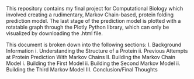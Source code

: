 This repository contains my final project for Computational Biology which involved creating a rudimentary, Markov Chain-based, protein folding prediction model. The last stage of the prediction model is plotted with a rotatable graph through the Plotly Python library, which can only be visualized by downloading the .html file.

This document is broken down into the following sections:
  I. Background Information
    i. Understanding the Structure of a Protein
    ii. Previous Attempts at Protein Prediction With Markov Chains
  II. Building the Markov Chain Model
    i. Building the First Model
    ii. Building the Second Markov Model
    ii. Building the Third Markov Model
  III. Conclusion/Final Thoughts
